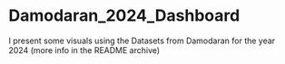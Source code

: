 # Damodaran_2024_Dashboard
I present some visuals using the Datasets from Damodaran for the year 2024 (more info in the README archive)
